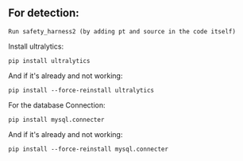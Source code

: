 ## For detection:
```shell
Run safety_harness2 (by adding pt and source in the code itself)
```
Install ultralytics:
```shell
pip install ultralytics
```
And if it's already and not working:
```shell
pip install --force-reinstall ultralytics
```
For the database Connection:
```shell
pip install mysql.connecter
```
And if it's already and not working:
```shell
pip install --force-reinstall mysql.connecter
```
